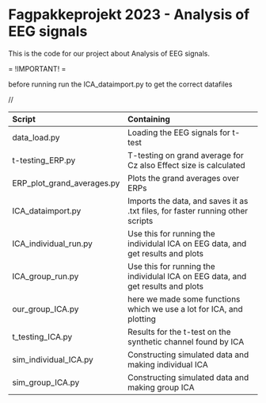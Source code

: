 # Fagpakkeprojekt 2023 - Analysis of EEG signals

This is the code for our project about Analysis of EEG signals.


= !IMPORTANT! = 

before running run the ICA_dataimport.py to get the correct datafiles



//




| Script  | Containing  |
|:----------|:----------|
| data_load.py    |  Loading the EEG signals for t-test    |
| t-testing_ERP.py    |    T-testing on grand average for Cz also Effect size is calculated  |
| ERP_plot_grand_averages.py | Plots the grand averages over ERPs |
| ICA_dataimport.py    | Imports the data, and saves it as .txt files, for faster running other scripts    | 
| ICA_individual_run.py   |  Use this for running the individulal ICA on EEG data, and get results and plots  |
| ICA_group_run.py   | Use this for running the individulal ICA on EEG data, and get results and plots   |
| our_group_ICA.py   | here we made some functions which we use a lot for ICA, and plotting   |
| t_testing_ICA.py | Results for the t-test on the synthetic channel found by ICA |
| sim_individual_ICA.py | Constructing simulated data and making individual ICA |
| sim_group_ICA.py | Constructing simulated data and making group ICA |


